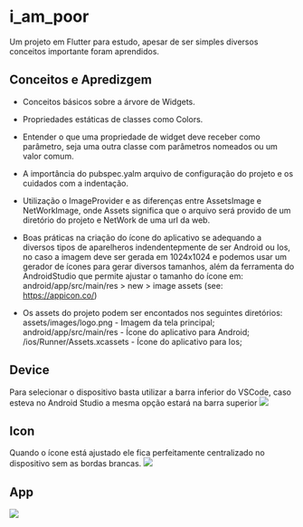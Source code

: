 # i_am_poor

Um projeto em Flutter para estudo, apesar de ser simples diversos conceitos importante foram aprendidos.

## Conceitos e Apredizgem

- Conceitos básicos sobre a árvore de Widgets.

- Propriedades estáticas de classes como Colors.

- Entender o que uma propriedade de widget deve receber como parâmetro, seja uma outra classe com parâmetros nomeados ou um valor comum.

- A importância do pubspec.yalm arquivo de configuração do projeto e os cuidados com a indentação.

- Utilização o ImageProvider e as diferenças entre AssetsImage e NetWorkImage, onde Assets significa que o arquivo será provido de um diretório do projeto e NetWork de uma url da web.

- Boas práticas na criação do ícone do aplicativo se adequando a diversos tipos de aparelheros indendentepmente de ser Android ou Ios, no caso a imagem deve ser gerada em 1024x1024 e podemos usar um gerador de ícones para gerar diversos tamanhos, além da ferramenta do AndroidStudio que permite ajustar o tamanho do ícone em: android/app/src/main/res > new > image assets (see: https://appicon.co/)

- Os assets do projeto podem ser encontados nos seguintes diretórios:
  assets/images/logo.png - Imagem da tela principal;
  android/app/src/main/res - Ícone do aplicativo para Android;
  /ios/Runner/Assets.xcassets - Ícone do aplicativo para Ios;

## Device
Para selecionar o dispositivo basta utilizar a barra inferior do VSCode, caso esteva no Android Studio a mesma opção estará na barra superior
![](_print/flutter_select_device.png)

## Icon
Quando o ícone está ajustado ele fica perfeitamente centralizado no dispositivo sem as bordas brancas.
![](_print/flutter_icone.png)  

## App
![](_print/flutter_app.png)  